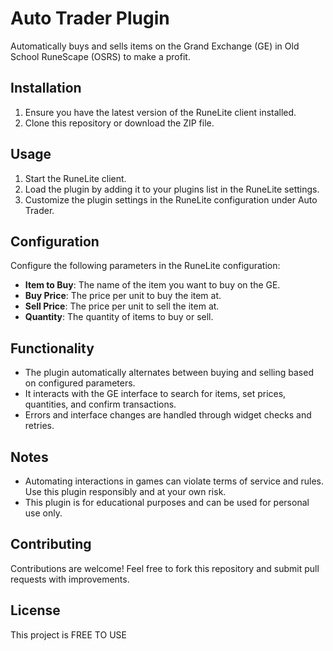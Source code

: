 # Auto Trader Plugin

Automatically buys and sells items on the Grand Exchange (GE) in Old School RuneScape (OSRS) to make a profit.

## Installation

1. Ensure you have the latest version of the RuneLite client installed.
2. Clone this repository or download the ZIP file.

## Usage

1. Start the RuneLite client.
2. Load the plugin by adding it to your plugins list in the RuneLite settings.
3. Customize the plugin settings in the RuneLite configuration under Auto Trader.

## Configuration

Configure the following parameters in the RuneLite configuration:

- **Item to Buy**: The name of the item you want to buy on the GE.
- **Buy Price**: The price per unit to buy the item at.
- **Sell Price**: The price per unit to sell the item at.
- **Quantity**: The quantity of items to buy or sell.

## Functionality

- The plugin automatically alternates between buying and selling based on configured parameters.
- It interacts with the GE interface to search for items, set prices, quantities, and confirm transactions.
- Errors and interface changes are handled through widget checks and retries.

## Notes

- Automating interactions in games can violate terms of service and rules. Use this plugin responsibly and at your own risk.
- This plugin is for educational purposes and can be used for personal use only.

## Contributing

Contributions are welcome! Feel free to fork this repository and submit pull requests with improvements.

## License

This project is FREE TO USE
